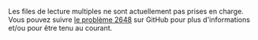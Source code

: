 Les files de lecture multiples ne sont actuellement pas prises en charge. Vous
pouvez suivre [le problème
2648](https://github.com/AntennaPod/AntennaPod/issues/2648) sur GitHub pour plus
d'informations et/ou pour être tenu au courant.
